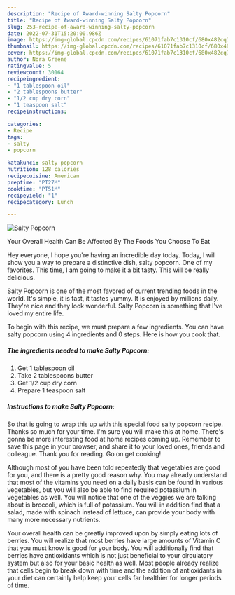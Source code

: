 ```yaml
---
description: "Recipe of Award-winning Salty Popcorn"
title: "Recipe of Award-winning Salty Popcorn"
slug: 253-recipe-of-award-winning-salty-popcorn
date: 2022-07-31T15:20:00.986Z
image: https://img-global.cpcdn.com/recipes/61071fab7c1310cf/680x482cq70/salty-popcorn-recipe-main-photo.jpg
thumbnail: https://img-global.cpcdn.com/recipes/61071fab7c1310cf/680x482cq70/salty-popcorn-recipe-main-photo.jpg
cover: https://img-global.cpcdn.com/recipes/61071fab7c1310cf/680x482cq70/salty-popcorn-recipe-main-photo.jpg
author: Nora Greene
ratingvalue: 5
reviewcount: 30164
recipeingredient:
- "1 tablespoon oil"
- "2 tablespoons butter"
- "1/2 cup dry corn"
- "1 teaspoon salt"
recipeinstructions:

categories:
- Recipe
tags:
- salty
- popcorn

katakunci: salty popcorn 
nutrition: 128 calories
recipecuisine: American
preptime: "PT27M"
cooktime: "PT51M"
recipeyield: "1"
recipecategory: Lunch

---
```



![Salty Popcorn](https://img-global.cpcdn.com/recipes/61071fab7c1310cf/680x482cq70/salty-popcorn-recipe-main-photo.jpg)

Your Overall Health Can Be Affected By The Foods You Choose To Eat

Hey everyone, I hope you're having an incredible day today. Today, I will show you a way to prepare a distinctive dish, salty popcorn. One of my favorites. This time, I am going to make it a bit tasty. This will be really delicious.

Salty Popcorn is one of the most favored of current trending foods in the world. It's simple, it is fast, it tastes yummy. It is enjoyed by millions daily. They're nice and they look wonderful. Salty Popcorn is something that I've loved my entire life.




To begin with this recipe, we must prepare a few ingredients. You can have salty popcorn using 4 ingredients and 0 steps. Here is how you cook that.

<!--inarticleads1-->

##### The ingredients needed to make Salty Popcorn:

1. Get 1 tablespoon oil
1. Take 2 tablespoons butter
1. Get 1/2 cup dry corn
1. Prepare 1 teaspoon salt




<!--inarticleads2-->

##### Instructions to make Salty Popcorn:





So that is going to wrap this up with this special food salty popcorn recipe. Thanks so much for your time. I'm sure you will make this at home. There's gonna be more interesting food at home recipes coming up. Remember to save this page in your browser, and share it to your loved ones, friends and colleague. Thank you for reading. Go on get cooking!

Although most of you have been told repeatedly that vegetables are good for you, and there is a pretty good reason why. You may already understand that most of the vitamins you need on a daily basis can be found in various vegetables, but you will also be able to find required potassium in vegetables as well. You will notice that one of the veggies we are talking about is broccoli, which is full of potassium. You will in addition find that a salad, made with spinach instead of lettuce, can provide your body with many more necessary nutrients.

Your overall health can be greatly improved upon by simply eating lots of berries. You will realize that most berries have large amounts of Vitamin C that you must know is good for your body. You will additionally find that berries have antioxidants which is not just beneficial to your circulatory system but also for your basic health as well. Most people already realize that cells begin to break down with time and the addition of antioxidants in your diet can certainly help keep your cells far healthier for longer periods of time.
